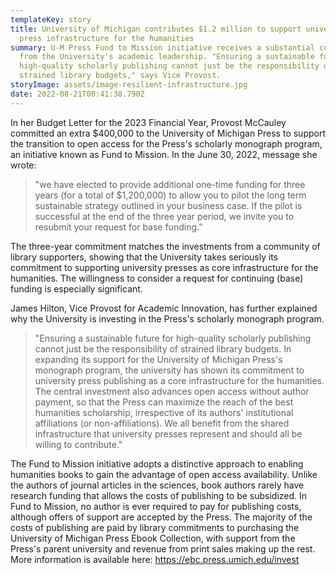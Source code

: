 ```yaml
---
templateKey: story
title: University of Michigan contributes $1.2 million to support university
  press infrastructure for the humanities
summary: U-M Press Fund to Mission initiative receives a substantial commitment
  from the University's academic leadership. "Ensuring a sustainable future for
  high-quality scholarly publishing cannot just be the responsibility of
  strained library budgets," says Vice Provost.
storyImage: assets/image-resilient-infrastructure.jpg
date: 2022-08-21T00:41:38.790Z
---
```

In her Budget Letter for the 2023 Financial Year, Provost McCauley committed an extra $400,000 to the University of Michigan Press to support the transition to open access for the Press's scholarly monograph program, an initiative known as Fund to Mission. In the June 30, 2022, message she wrote:

> "we have elected to provide additional one-time funding for three years (for a total of $1,200,000) to allow you to pilot the long term sustainable strategy outlined in your business case. If the pilot is successful at the end of the three year period, we invite you to resubmit your request for base funding.”

The three-year commitment matches the investments from a community of library supporters, showing that the University takes seriously its commitment to supporting university presses as core infrastructure for the humanities. The willingness to consider a request for continuing (base) funding is especially significant.

James Hilton, Vice Provost for Academic Innovation, has further explained why the University is investing in the Press's scholarly monograph program.

> "Ensuring a sustainable future for high-quality scholarly publishing cannot just be the responsibility of strained library budgets. In expanding its support for the University of Michigan Press's monograph program, the university has shown its commitment to university press publishing as a core infrastructure for the humanities. The central investment also advances open access without author payment, so that the Press can maximize the reach of the best humanities scholarship, irrespective of its authors' institutional affiliations (or non-affiliations). We all benefit from the shared infrastructure that university presses represent and should all be willing to contribute."

The Fund to Mission initiative adopts a distinctive approach to enabling humanities books to gain the advantage of open access availability. Unlike the authors of journal articles in the sciences, book authors rarely have research funding that allows the costs of publishing to be subsidized. In Fund to Mission, no author is ever required to pay for publishing costs, although offers of support are accepted by the Press. The majority of the costs of publishing are paid by library commitments to purchasing the University of Michigan Press Ebook Collection, with support from the Press's parent university and revenue from print sales making up the rest. More information is available here: <https://ebc.press.umich.edu/invest>